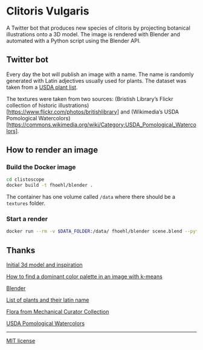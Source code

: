 # Clitoris Vulgaris

A Twitter bot that produces new species of clitoris by projecting botanical
illustrations onto a 3D model. The image is rendered with Blender and automated
with a Python script using the Blender API.

## Twitter bot

Every day the bot will publish an image with a name. The name is randomly
generated with Latin adjectives usually used for plants. The dataset was taken
from a [USDA plant list](http://plants.usda.gov/dl_all.html).

The textures were taken from two sources: (Bristish Library’s Flickr collection
of historic illustrations)[https://www.flickr.com/photos/britishlibrary] and
(Wikimedia’s USDA Pomological Watercolors)[https://commons.wikimedia.org/wiki/Category:USDA_Pomological_Watercolors].

## How to render an image

### Build the Docker image

```bash
cd clistoscope
docker build -t fhoehl/blender .
```

The container has one volume called `/data` where there should be a `textures`
folder.

### Start a render

```bash
docker run --rm -v $DATA_FOLDER:/data/ fhoehl/blender scene.blend --python scene.py -o /render/image -f 1
```

## Thanks

[Initial 3d model and inspiration](http://carrefour-numerique.cite-sciences.fr/fablab/wiki/doku.php?id=projets:clitoris)

[How to find a dominant color palette in an image with k-means](http://charlesleifer.com/blog/using-python-and-k-means-to-find-the-dominant-colors-in-images/)

[Blender](https://www.blender.org/)

[List of plants and their latin name](http://plants.usda.gov/dl_all.html)

[Flora from Mechanical Curator Collection](https://www.flickr.com/photos/britishlibrary/sets/72157641857515565)

[USDA Pomological Watercolors](https://commons.wikimedia.org/wiki/Category:USDA_Pomological_Watercolors)

---

[MIT license](LICENSE.md)

